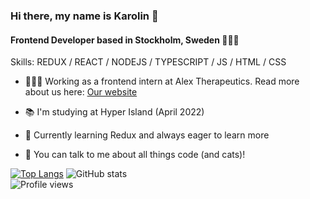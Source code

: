 ### Hi there, my name is Karolin 👋 
####  Frontend Developer based in Stockholm, Sweden 👩🏼‍💻

Skills: REDUX / REACT / NODEJS / TYPESCRIPT / JS / HTML / CSS

- 👩🏼‍💻 Working as a frontend intern at Alex Therapeutics. Read more about us here: [Our website](https://alextherapeutics.com/)

- 📚 I'm studying at Hyper Island (April 2022)

- 🌱 Currently learning Redux and always eager to learn more

- 💬 You can talk to me about all things code (and cats)!  


<!--[<img src='https://cdn.jsdelivr.net/npm/simple-icons@3.0.1/icons/github.svg' alt='github' height='40' fill='#fff'>](https://github.com/karolinfrennert)  [<img src='https://cdn.jsdelivr.net/npm/simple-icons@3.0.1/icons/linkedin.svg' alt='linkedin' height='40'>](https://www.linkedin.com/in/karolinfrennert/)  [<img src='https://cdn.jsdelivr.net/npm/simple-icons@3.0.1/icons/icloud.svg' alt='website' height='40'>](https://portfolio.frennert.com) --> 

[![Top Langs](https://github-readme-stats.vercel.app/api/top-langs/?username=karolinfrennert)](https://github.com/anuraghazra/github-readme-stats) ![GitHub stats](https://github-readme-stats.vercel.app/api?username=karolinfrennert&show_icons=true)  
![Profile views](https://gpvc.arturio.dev/karolinfrennert)  

